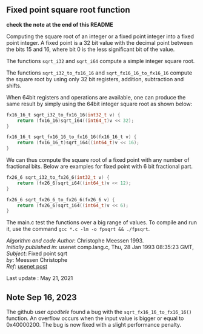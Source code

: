 Fixed point square root function
--------------------------------

**check the note at the end of this README**


Computing the square root of an integer or a fixed point integer into a 
fixed point integer. A fixed point is a 32 bit value with the decimal point
between the bits 15 and 16, where bit 0 is the less significant bit of the value.

The functions `sqrt_i32` and `sqrt_i64` compute a simple integer square root.

The functions `sqrt_i32_to_fx16_16` and `sqrt_fx16_16_to_fx16_16` compute the 
square root by using only 32 bit registers, addition, subtraction and
shifts. 

When 64bit registers and operations are available, one can produce the same
result by simply using the 64bit integer square root as shown below:

```c
fx16_16_t sqrt_i32_to_fx16_16(int32_t v) {
    return (fx16_16)sqrt_i64((int64_t)v << 32);
}

fx16_16_t sqrt_fx16_16_to_fx16_16(fx16_16_t v) {
    return (fx16_16_t)sqrt_i64((int64_t)v << 16);
}
```

We can thus compute the square root of a fixed point with any number of
fractional bits. Below are examples for fixed point with 6 bit fractional
part.

```c
fx26_6 sqrt_i32_to_fx26_6(int32_t v) {
    return (fx26_6)sqrt_i64((int64_t)v << 12);
}

fx26_6 sqrt_fx26_6_to_fx26_6(fx26_6 v) {
    return (fx26_6)sqrt_i64((int64_t)v << 6);
}
```

The main.c test the functions over a big range of values. To compile and 
run it, use the command `gcc *.c -lm -o fpsqrt && ./fpsqrt`. 

*Algorithm and code Author*: Christophe Meessen 1993.\
*Initially published in*: usenet comp.lang.c, Thu, 28 Jan 1993 08:35:23 GMT, \
*Subject*: Fixed point sqrt \
*by*: Meessen Christophe\
*Ref*: [usenet post](https://groups.google.com/forum/?hl=fr%05aacf5997b615c37&fromgroups#!topic/comp.lang.c/IpwKbw0MAxw/discussion)

Last update : May 21, 2021

## Note Sep 16, 2023

The github user *apodtele* found a bug with the `sqrt_fx16_16_to_fx16_16()` function. 
An overflow occurs when the input value is bigger or equal to 0x40000200.
The bug is now fixed with a slight performance penalty. 


